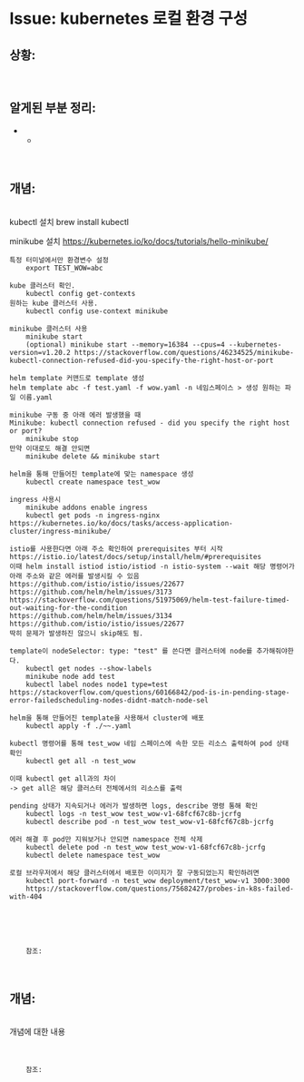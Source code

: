 <!--
author: Dailyscat
purpose: issue arrange
rules:
 (1) 헤더와 문단사이
    <br/>
    <br/>
 (2) 코드가 작성되는 부분은 >로 정리
 (3) 참조는 해당 내용 바로 아래
    <br/>
    <br/>
 (4) 명령어는 bold
 (5) 방안은 ## 안의 과정은 ###
-->

# Issue: kubernetes 로컬 환경 구성

## 상황:

<br/>

## 알게된 부분 정리:

- +

<br/>

## 개념:

<br/>
  kubectl 설치
    brew install kubectl

  minikube 설치
    https://kubernetes.io/ko/docs/tutorials/hello-minikube/

	특정 터미널에서만 환경변수 설정
		export TEST_WOW=abc

	kube 클러스터 확인.
		kubectl config get-contexts
	원하는 kube 클러스터 사용.
		kubectl config use-context minikube

	minikube 클러스터 사용
		minikube start
		(optional) minikube start --memory=16384 --cpus=4 --kubernetes-version=v1.20.2 https://stackoverflow.com/questions/46234525/minikube-kubectl-connection-refused-did-you-specify-the-right-host-or-port

	helm template 커맨드로 template 생성
	helm template abc -f test.yaml -f wow.yaml -n 네임스페이스 > 생성 원하는 파일 이름.yaml

	minikube 구동 중 아래 에러 발생했을 때 
	Minikube: kubectl connection refused - did you specify the right host or port?
		minikube stop 
	만약 이대로도 해결 안되면
		minikube delete && minikube start 

	helm을 통해 만들어진 template에 맞는 namespace 생성
		kubectl create namespace test_wow

	ingress 사용시
		minikube addons enable ingress
		kubectl get pods -n ingress-nginx
	https://kubernetes.io/ko/docs/tasks/access-application-cluster/ingress-minikube/

	istio를 사용한다면 아래 주소 확인하여 prerequisites 부터 시작
	https://istio.io/latest/docs/setup/install/helm/#prerequisites
	이때 helm install istiod istio/istiod -n istio-system --wait 해당 명령어가 아래 주소와 같은 에러를 발생시킬 수 있음
	https://github.com/istio/istio/issues/22677
	https://github.com/helm/helm/issues/3173
	https://stackoverflow.com/questions/51975069/helm-test-failure-timed-out-waiting-for-the-condition
	https://github.com/helm/helm/issues/3134
	https://github.com/istio/istio/issues/22677
	딱히 문제가 발생하진 않으니 skip해도 됨.

	template이 nodeSelector: type: "test" 를 쓴다면 클러스터에 node를 추가해줘야한다.
		kubectl get nodes --show-labels
		minikube node add test
		kubectl label nodes node1 type=test
	https://stackoverflow.com/questions/60166842/pod-is-in-pending-stage-error-failedscheduling-nodes-didnt-match-node-sel

	helm을 통해 만들어진 template을 사용해서 cluster에 배포
		kubectl apply -f ./~~.yaml

	kubectl 명령어를 통해 test_wow 네임 스페이스에 속한 모든 리소스 출력하여 pod 상태 확인
		kubectl get all -n test_wow

	이때 kubectl get all과의 차이
	-> get all은 해당 클러스터 전체에서의 리소스를 출력

	pending 상태가 지속되거나 에러가 발생하면 logs, describe 명령 통해 확인
		kubectl logs -n test_wow test_wow-v1-68fcf67c8b-jcrfg
		kubectl describe pod -n test_wow test_wow-v1-68fcf67c8b-jcrfg

	에러 해결 후 pod만 지워보거나 안되면 namespace 전체 삭제
		kubectl delete pod -n test_wow test_wow-v1-68fcf67c8b-jcrfg
		kubectl delete namespace test_wow

	로컬 브라우저에서 해당 클러스터에서 배포한 이미지가 잘 구동되었는지 확인하려면
		kubectl port-forward -n test_wow deployment/test_wow-v1 3000:3000
		https://stackoverflow.com/questions/75682427/probes-in-k8s-failed-with-404

<br/>
<br/>
<br/>

        참조:

<br/>

## 개념:

<br/>
  개념에 대한 내용
<br/>
<br/>
<br/>

        참조:

<br/>
